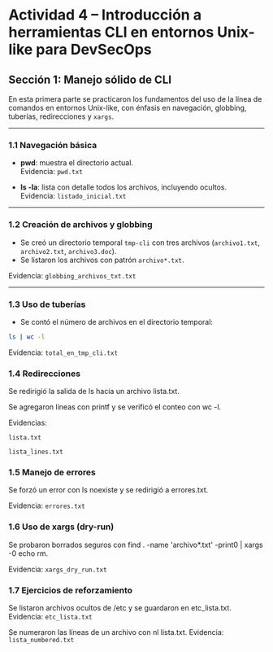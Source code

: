 
# Actividad 4 – Introducción a herramientas CLI en entornos Unix-like para DevSecOps

## Sección 1: Manejo sólido de CLI

En esta primera parte se practicaron los fundamentos del uso de la línea de comandos en entornos Unix-like, con énfasis en navegación, globbing, tuberías, redirecciones y `xargs`.  

---

### 1.1 Navegación básica
- **pwd**: muestra el directorio actual.  
  Evidencia: `pwd.txt`

- **ls -la**: lista con detalle todos los archivos, incluyendo ocultos.  
   Evidencia: `listado_inicial.txt`

---

### 1.2 Creación de archivos y globbing
- Se creó un directorio temporal `tmp-cli` con tres archivos (`archivo1.txt`, `archivo2.txt`, `archivo3.doc`).  
- Se listaron los archivos con patrón `archivo*.txt`.  

Evidencia: `globbing_archivos_txt.txt`

---

### 1.3 Uso de tuberías
- Se contó el número de archivos en el directorio temporal:  

```bash
ls | wc -l
```
Evidencia: 
`total_en_tmp_cli.txt`

### 1.4 Redirecciones
Se redirigió la salida de ls hacia un archivo lista.txt.

Se agregaron líneas con printf y se verificó el conteo con wc -l.

Evidencias:

`lista.txt`

`lista_lines.txt`

### 1.5 Manejo de errores
Se forzó un error con ls noexiste y se redirigió a errores.txt.

Evidencia: `errores.txt`

### 1.6 Uso de xargs (dry-run)
Se probaron borrados seguros con find . -name 'archivo*.txt' -print0 | xargs -0 echo rm.

Evidencia: `xargs_dry_run.txt`

### 1.7 Ejercicios de reforzamiento
Se listaron archivos ocultos de /etc y se guardaron en etc_lista.txt.
Evidencia: `etc_lista.txt`

Se numeraron las líneas de un archivo con nl lista.txt.
Evidencia: `lista_numbered.txt`